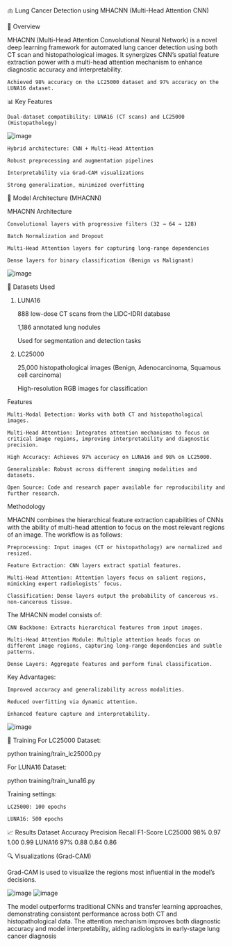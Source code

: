 🫁 Lung Cancer Detection using MHACNN (Multi-Head Attention CNN)

🔬 Overview

MHACNN (Multi-Head Attention Convolutional Neural Network) is a novel deep learning framework for automated lung cancer detection using both CT scan and histopathological images. It synergizes CNN’s spatial feature extraction power with a multi-head attention mechanism to enhance diagnostic accuracy and interpretability.

    Achieved 98% accuracy on the LC25000 dataset and 97% accuracy on the LUNA16 dataset.

📊 Key Features

    Dual-dataset compatibility: LUNA16 (CT scans) and LC25000 (Histopathology)

![image](https://github.com/user-attachments/assets/72318fbc-b651-4503-9a72-48e4684568a5)


    Hybrid architecture: CNN + Multi-Head Attention

    Robust preprocessing and augmentation pipelines

    Interpretability via Grad-CAM visualizations

    Strong generalization, minimized overfitting

🧠 Model Architecture (MHACNN)

MHACNN Architecture <!-- Make sure this image exists or upload one -->

    Convolutional layers with progressive filters (32 → 64 → 128)

    Batch Normalization and Dropout

    Multi-Head Attention layers for capturing long-range dependencies

    Dense layers for binary classification (Benign vs Malignant)

![image](https://github.com/user-attachments/assets/f932a134-ce76-4190-842b-fd75a1e069f7)



📁 Datasets Used
1. LUNA16

    888 low-dose CT scans from the LIDC-IDRI database

    1,186 annotated lung nodules

    Used for segmentation and detection tasks

2. LC25000

    25,000 histopathological images (Benign, Adenocarcinoma, Squamous cell carcinoma)

    High-resolution RGB images for classification





Features

    Multi-Modal Detection: Works with both CT and histopathological images.

    Multi-Head Attention: Integrates attention mechanisms to focus on critical image regions, improving interpretability and diagnostic precision.

    High Accuracy: Achieves 97% accuracy on LUNA16 and 98% on LC25000.

    Generalizable: Robust across different imaging modalities and datasets.

    Open Source: Code and research paper available for reproducibility and further research.

Methodology

MHACNN combines the hierarchical feature extraction capabilities of CNNs with the ability of multi-head attention to focus on the most relevant regions of an image. The workflow is as follows:

    Preprocessing: Input images (CT or histopathology) are normalized and resized.

    Feature Extraction: CNN layers extract spatial features.

    Multi-Head Attention: Attention layers focus on salient regions, mimicking expert radiologists’ focus.

    Classification: Dense layers output the probability of cancerous vs. non-cancerous tissue.



The MHACNN model consists of:

    CNN Backbone: Extracts hierarchical features from input images.

    Multi-Head Attention Module: Multiple attention heads focus on different image regions, capturing long-range dependencies and subtle patterns.

    Dense Layers: Aggregate features and perform final classification.

Key Advantages:

    Improved accuracy and generalizability across modalities.

    Reduced overfitting via dynamic attention.

    Enhanced feature capture and interpretability.

![image](https://github.com/user-attachments/assets/d9999ce4-6042-4fee-bf6d-64b66b4ed044)




🚀 Training
For LC25000 Dataset:

python training/train_lc25000.py

For LUNA16 Dataset:

python training/train_luna16.py

Training settings:

    LC25000: 100 epochs

    LUNA16: 500 epochs

📈 Results
Dataset	Accuracy	Precision	Recall	F1-Score
LC25000	98%	0.97	1.00	0.99
LUNA16	97%	0.88	0.84	0.86

🔍 Visualizations (Grad-CAM)

Grad-CAM is used to visualize the regions most influential in the model’s decisions.


![image](https://github.com/user-attachments/assets/ae7c6cdb-048e-4c2f-8589-9abd8fe45563)
![image](https://github.com/user-attachments/assets/d2baeaec-7fbd-45d4-afb1-e5353552fe07)


The model outperforms traditional CNNs and transfer learning approaches, demonstrating consistent performance across both CT and histopathological data. The attention mechanism improves both diagnostic accuracy and model interpretability, aiding radiologists in early-stage lung cancer diagnosis
